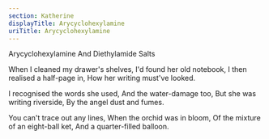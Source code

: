 ```yaml
---
section: Katherine
displayTitle: Arycyclohexylamine
uriTitle: Arycyclohexylamine
---
```


Arycyclohexylamine And Diethylamide Salts

When I cleaned my drawer's shelves,
I'd found her old notebook,
I then realised a half-page in,
How her writing must've looked.

I recognised the words she used,
And the water-damage too,
But she was writing riverside,
By the angel dust and fumes.

You can't trace out any lines,
When the orchid was in bloom,
Of the mixture of an eight-ball ket,
And a quarter-filled balloon.
